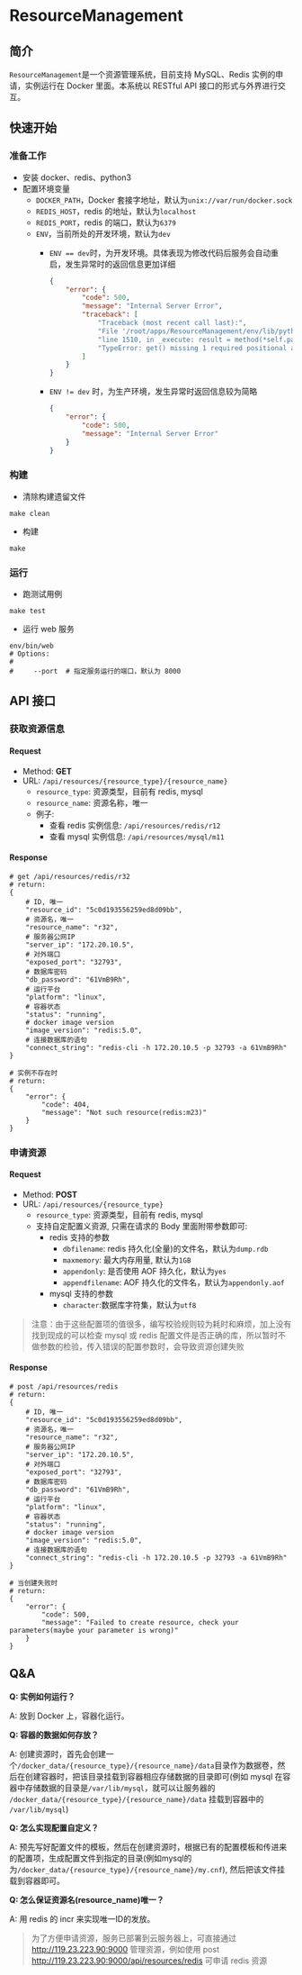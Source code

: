 # ResourceManagement

## 简介

`ResourceManagement`是一个资源管理系统，目前支持 MySQL、Redis 实例的申请，实例运行在 Docker 里面。本系统以 RESTful API 接口的形式与外界进行交互。

## 快速开始

### 准备工作
* 安装 docker、redis、python3
* 配置环境变量
  * `DOCKER_PATH`，Docker 套接字地址，默认为`unix://var/run/docker.sock`
  * `REDIS_HOST`，redis 的地址，默认为`localhost`
  * `REDIS_PORT`，redis 的端口，默认为`6379`
  * `ENV`，当前所处的开发环境，默认为`dev`
    * `ENV == dev`时，为开发环境。具体表现为修改代码后服务会自动重启，发生异常时的返回信息更加详细
        ```json
        {
            "error": {
                "code": 500,
                "message": "Internal Server Error",
                "traceback": [
                    "Traceback (most recent call last):",
                    "File '/root/apps/ResourceManagement/env/lib/python3.5/site-packages/tornado/web.py'," ,
                    "line 1510, in _execute: result = method(*self.path_args, **self.path_kwargs)",
                    "TypeError: get() missing 1 required positional argument: 'resource_name'"
                ]
            }
        }
        ```

    * `ENV != dev` 时，为生产环境，发生异常时返回信息较为简略
        
        ```json
        {
            "error": {
                "code": 500,
                "message": "Internal Server Error"
            }
        }
        ```

### 构建

* 清除构建遗留文件
```shell
make clean
```

* 构建
```shell
make
```

### 运行

* 跑测试用例
```shell
make test
```

* 运行 web 服务
```shell
env/bin/web
# Options:
#
#     --port  # 指定服务运行的端口，默认为 8000
```

  
## API 接口

### 获取资源信息
#### Request
* Method: **GET**
* URL:  `/api/resources/{resource_type}/{resource_name}`
    * `resource_type`: 资源类型，目前有 redis, mysql
    * `resource_name`: 资源名称，唯一
    * 例子:
      * 查看 redis 实例信息: ```/api/resources/redis/r12```
      * 查看 mysql 实例信息:  ```/api/resources/mysql/m11```

#### Response
```
# get /api/resources/redis/r32
# return:
{
    # ID, 唯一
    "resource_id": "5c0d193556259ed8d09bb",
    # 资源名，唯一
    "resource_name": "r32",
    # 服务器公网IP
    "server_ip": "172.20.10.5",
    # 对外端口
    "exposed_port": "32793",
    # 数据库密码
    "db_password": "61VmB9Rh",
    # 运行平台
    "platform": "linux",
    # 容器状态
    "status": "running",
    # docker image version
    "image_version": "redis:5.0",
    # 连接数据库的语句
    "connect_string": "redis-cli -h 172.20.10.5 -p 32793 -a 61VmB9Rh"
}

# 实例不存在时
# return:
{
    "error": {
        "code": 404,
        "message": "Not such resource(redis:m23)"
    }
}
```

### 申请资源
#### Request
* Method: **POST**
* URL:  `/api/resources/{resource_type}`
    * `resource_type`: 资源类型，目前有 redis, mysql
    * 支持自定配置义资源, 只需在请求的 Body 里面附带参数即可:
      * redis 支持的参数
        * `dbfilename`: redis 持久化(全量)的文件名，默认为`dump.rdb`
        * `maxmemory`: 最大内存用量, 默认为`1GB`
        * `appendonly`: 是否使用 AOF 持久化，默认为`yes`
        * `appendfilename`: AOF 持久化的文件名，默认为`appendonly.aof`
      * mysql 支持的参数
        * `character`:数据库字符集，默认为`utf8`

  
> 注意：由于这些配置项的值很多，编写校验规则较为耗时和麻烦，加上没有找到现成的可以检查 mysql 或 redis 配置文件是否正确的库，所以暂时不做参数的检验，传入错误的配置参数时，会导致资源创建失败

#### Response
```
# post /api/resources/redis
# return:
{
    # ID, 唯一
    "resource_id": "5c0d193556259ed8d09bb",
    # 资源名，唯一
    "resource_name": "r32",
    # 服务器公网IP
    "server_ip": "172.20.10.5",
    # 对外端口
    "exposed_port": "32793",
    # 数据库密码
    "db_password": "61VmB9Rh",
    # 运行平台
    "platform": "linux",
    # 容器状态
    "status": "running",
    # docker image version
    "image_version": "redis:5.0",
    # 连接数据库的语句
    "connect_string": "redis-cli -h 172.20.10.5 -p 32793 -a 61VmB9Rh"
}

# 当创建失败时
# return:
{
    "error": {
        "code": 500,
        "message": "Failed to create resource, check your parameters(maybe your parameter is wrong)"
    }
}
```
  
## Q&A

**Q: 实例如何运行？**

A: 放到 Docker 上，容器化运行。

**Q: 容器的数据如何存放？**

A: 创建资源时，首先会创建一个`/docker_data/{resource_type}/{resource_name}/data`目录作为数据卷，然后在创建容器时，把该目录挂载到容器相应存储数据的目录即可(例如 mysql 在容器中存储数据的目录是`/var/lib/mysql`，就可以让服务器的 `/docker_data/{resource_type}/{resource_name}/data` 挂载到容器中的 `/var/lib/mysql`)

**Q: 怎么实现配置自定义？**

A: 预先写好配置文件的模板，然后在创建资源时，根据已有的配置模板和传进来的配置项，生成配置文件到指定的目录(例如mysql的为`/docker_data/{resource_type}/{resource_name}/my.cnf`), 然后把该文件挂载到容器即可。

**Q: 怎么保证资源名(resource_name)唯一？**

A: 用 redis 的 incr 来实现唯一ID的发放。


> 为了方便申请资源，服务已部署到云服务器上，可直接通过 http://119.23.223.90:9000 管理资源，例如使用 post http://119.23.223.90:9000/api/resources/redis 可申请 redis 资源